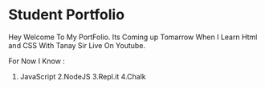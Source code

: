 # Student Portfolio

Hey Welcome To My PortFolio. Its Coming up Tomarrow  When I Learn Html and CSS With Tanay Sir Live On Youtube.

For Now I Know :
1. JavaScript
2.NodeJS
3.Repl.it
4.Chalk 